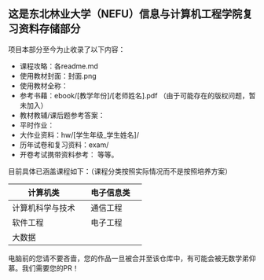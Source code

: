 ## 这是东北林业大学（NEFU）信息与计算机工程学院复习资料存储部分


项目本部分至今为止收录了以下内容：

- 课程攻略：各readme.md
- 使用教材封面：封面.png
- 使用教材全称：
- 参考书藉：ebook/[教学年份]/[老师姓名].pdf （由于可能存在的版权问题，暂未加入）
- 教材教辅/课后题参考答案：
- 平时作业：
- 大作业资料：hw/[学生年级_学生姓名]/
- 历年试卷和复习资料：exam/
- 开卷考试携带资料参考：
等等。

目前具体已涵盖课程如下：（课程分类按照实际情况而不是按照培养方案）

| 计算机类               |                | 电子信息类             |                | 
| ---------------------- | -------------- | ---------------------- | -------------- |
| 计算机科学与技术       |                | 通信工程               |                |
| 软件工程               |                | 电子工程               |                |
| 大数据                 |                |                        |                |













电脑前的您请不要吝啬，您的作品一旦被合并至该仓库中，有可能会被无数学弟仰慕。我们需要您的PR！

